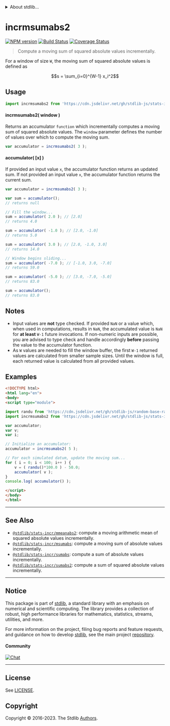 <!--

@license Apache-2.0

Copyright (c) 2018 The Stdlib Authors.

Licensed under the Apache License, Version 2.0 (the "License");
you may not use this file except in compliance with the License.
You may obtain a copy of the License at

   http://www.apache.org/licenses/LICENSE-2.0

Unless required by applicable law or agreed to in writing, software
distributed under the License is distributed on an "AS IS" BASIS,
WITHOUT WARRANTIES OR CONDITIONS OF ANY KIND, either express or implied.
See the License for the specific language governing permissions and
limitations under the License.

-->


<details>
  <summary>
    About stdlib...
  </summary>
  <p>We believe in a future in which the web is a preferred environment for numerical computation. To help realize this future, we've built stdlib. stdlib is a standard library, with an emphasis on numerical and scientific computation, written in JavaScript (and C) for execution in browsers and in Node.js.</p>
  <p>The library is fully decomposable, being architected in such a way that you can swap out and mix and match APIs and functionality to cater to your exact preferences and use cases.</p>
  <p>When you use stdlib, you can be absolutely certain that you are using the most thorough, rigorous, well-written, studied, documented, tested, measured, and high-quality code out there.</p>
  <p>To join us in bringing numerical computing to the web, get started by checking us out on <a href="https://github.com/stdlib-js/stdlib">GitHub</a>, and please consider <a href="https://opencollective.com/stdlib">financially supporting stdlib</a>. We greatly appreciate your continued support!</p>
</details>

# incrmsumabs2

[![NPM version][npm-image]][npm-url] [![Build Status][test-image]][test-url] [![Coverage Status][coverage-image]][coverage-url] <!-- [![dependencies][dependencies-image]][dependencies-url] -->

> Compute a moving sum of squared absolute values incrementally.

<section class="intro">

For a window of size `W`, the moving sum of squared absolute values is defined as

<!-- <equation class="equation" label="eq:moving_sum_squared_absolute_values" align="center" raw="s = \sum_{i=0}^{W-1} x_i^2" alt="Equation for the moving sum of squared absolute values."> -->

```math
s = \sum_{i=0}^{W-1} x_i^2
```

<!-- <div class="equation" align="center" data-raw-text="s = \sum_{i=0}^{W-1} x_i^2" data-equation="eq:moving_sum_squared_absolute_values">
    <img src="https://cdn.jsdelivr.net/gh/stdlib-js/stdlib@8515adea8b81e123de2126c7c1dbba73892999b8/lib/node_modules/@stdlib/stats/incr/msumabs2/docs/img/equation_moving_sum_squared_absolute_values.svg" alt="Equation for the moving sum of squared absolute values.">
    <br>
</div> -->

<!-- </equation> -->

</section>

<!-- /.intro -->



<section class="usage">

## Usage

```javascript
import incrmsumabs2 from 'https://cdn.jsdelivr.net/gh/stdlib-js/stats-incr-msumabs2@v0.1.0-esm/index.mjs';
```

#### incrmsumabs2( window )

Returns an accumulator `function` which incrementally computes a moving sum of squared absolute values. The `window` parameter defines the number of values over which to compute the moving sum.

```javascript
var accumulator = incrmsumabs2( 3 );
```

#### accumulator( \[x] )

If provided an input value `x`, the accumulator function returns an updated sum. If not provided an input value `x`, the accumulator function returns the current sum.

```javascript
var accumulator = incrmsumabs2( 3 );

var sum = accumulator();
// returns null

// Fill the window...
sum = accumulator( 2.0 ); // [2.0]
// returns 4.0

sum = accumulator( -1.0 ); // [2.0, -1.0]
// returns 5.0

sum = accumulator( 3.0 ); // [2.0, -1.0, 3.0]
// returns 14.0

// Window begins sliding...
sum = accumulator( -7.0 ); // [-1.0, 3.0, -7.0]
// returns 59.0

sum = accumulator( -5.0 ); // [3.0, -7.0, -5.0]
// returns 83.0

sum = accumulator();
// returns 83.0
```

</section>

<!-- /.usage -->

<section class="notes">

## Notes

-   Input values are **not** type checked. If provided `NaN` or a value which, when used in computations, results in `NaN`, the accumulated value is `NaN` for **at least** `W-1` future invocations. If non-numeric inputs are possible, you are advised to type check and handle accordingly **before** passing the value to the accumulator function.
-   As `W` values are needed to fill the window buffer, the first `W-1` returned values are calculated from smaller sample sizes. Until the window is full, each returned value is calculated from all provided values.

</section>

<!-- /.notes -->

<section class="examples">

## Examples

<!-- eslint no-undef: "error" -->

```html
<!DOCTYPE html>
<html lang="en">
<body>
<script type="module">

import randu from 'https://cdn.jsdelivr.net/gh/stdlib-js/random-base-randu@esm/index.mjs';
import incrmsumabs2 from 'https://cdn.jsdelivr.net/gh/stdlib-js/stats-incr-msumabs2@v0.1.0-esm/index.mjs';

var accumulator;
var v;
var i;

// Initialize an accumulator:
accumulator = incrmsumabs2( 5 );

// For each simulated datum, update the moving sum...
for ( i = 0; i < 100; i++ ) {
    v = ( randu()*100.0 ) - 50.0;
    accumulator( v );
}
console.log( accumulator() );

</script>
</body>
</html>
```

</section>

<!-- /.examples -->

<!-- Section for related `stdlib` packages. Do not manually edit this section, as it is automatically populated. -->

<section class="related">

* * *

## See Also

-   <span class="package-name">[`@stdlib/stats-incr/mmeanabs2`][@stdlib/stats/incr/mmeanabs2]</span><span class="delimiter">: </span><span class="description">compute a moving arithmetic mean of squared absolute values incrementally.</span>
-   <span class="package-name">[`@stdlib/stats-incr/msumabs`][@stdlib/stats/incr/msumabs]</span><span class="delimiter">: </span><span class="description">compute a moving sum of absolute values incrementally.</span>
-   <span class="package-name">[`@stdlib/stats-incr/sumabs`][@stdlib/stats/incr/sumabs]</span><span class="delimiter">: </span><span class="description">compute a sum of absolute values incrementally.</span>
-   <span class="package-name">[`@stdlib/stats-incr/sumabs2`][@stdlib/stats/incr/sumabs2]</span><span class="delimiter">: </span><span class="description">compute a sum of squared absolute values incrementally.</span>

</section>

<!-- /.related -->

<!-- Section for all links. Make sure to keep an empty line after the `section` element and another before the `/section` close. -->


<section class="main-repo" >

* * *

## Notice

This package is part of [stdlib][stdlib], a standard library with an emphasis on numerical and scientific computing. The library provides a collection of robust, high performance libraries for mathematics, statistics, streams, utilities, and more.

For more information on the project, filing bug reports and feature requests, and guidance on how to develop [stdlib][stdlib], see the main project [repository][stdlib].

#### Community

[![Chat][chat-image]][chat-url]

---

## License

See [LICENSE][stdlib-license].


## Copyright

Copyright &copy; 2016-2023. The Stdlib [Authors][stdlib-authors].

</section>

<!-- /.stdlib -->

<!-- Section for all links. Make sure to keep an empty line after the `section` element and another before the `/section` close. -->

<section class="links">

[npm-image]: http://img.shields.io/npm/v/@stdlib/stats-incr-msumabs2.svg
[npm-url]: https://npmjs.org/package/@stdlib/stats-incr-msumabs2

[test-image]: https://github.com/stdlib-js/stats-incr-msumabs2/actions/workflows/test.yml/badge.svg?branch=v0.1.0
[test-url]: https://github.com/stdlib-js/stats-incr-msumabs2/actions/workflows/test.yml?query=branch:v0.1.0

[coverage-image]: https://img.shields.io/codecov/c/github/stdlib-js/stats-incr-msumabs2/main.svg
[coverage-url]: https://codecov.io/github/stdlib-js/stats-incr-msumabs2?branch=main

<!--

[dependencies-image]: https://img.shields.io/david/stdlib-js/stats-incr-msumabs2.svg
[dependencies-url]: https://david-dm.org/stdlib-js/stats-incr-msumabs2/main

-->

[chat-image]: https://img.shields.io/gitter/room/stdlib-js/stdlib.svg
[chat-url]: https://app.gitter.im/#/room/#stdlib-js_stdlib:gitter.im

[stdlib]: https://github.com/stdlib-js/stdlib

[stdlib-authors]: https://github.com/stdlib-js/stdlib/graphs/contributors

[umd]: https://github.com/umdjs/umd
[es-module]: https://developer.mozilla.org/en-US/docs/Web/JavaScript/Guide/Modules

[deno-url]: https://github.com/stdlib-js/stats-incr-msumabs2/tree/deno
[umd-url]: https://github.com/stdlib-js/stats-incr-msumabs2/tree/umd
[esm-url]: https://github.com/stdlib-js/stats-incr-msumabs2/tree/esm
[branches-url]: https://github.com/stdlib-js/stats-incr-msumabs2/blob/main/branches.md

[stdlib-license]: https://raw.githubusercontent.com/stdlib-js/stats-incr-msumabs2/main/LICENSE

<!-- <related-links> -->

[@stdlib/stats/incr/mmeanabs2]: https://github.com/stdlib-js/stats-incr-mmeanabs2/tree/esm

[@stdlib/stats/incr/msumabs]: https://github.com/stdlib-js/stats-incr-msumabs/tree/esm

[@stdlib/stats/incr/sumabs]: https://github.com/stdlib-js/stats-incr-sumabs/tree/esm

[@stdlib/stats/incr/sumabs2]: https://github.com/stdlib-js/stats-incr-sumabs2/tree/esm

<!-- </related-links> -->

</section>

<!-- /.links -->
